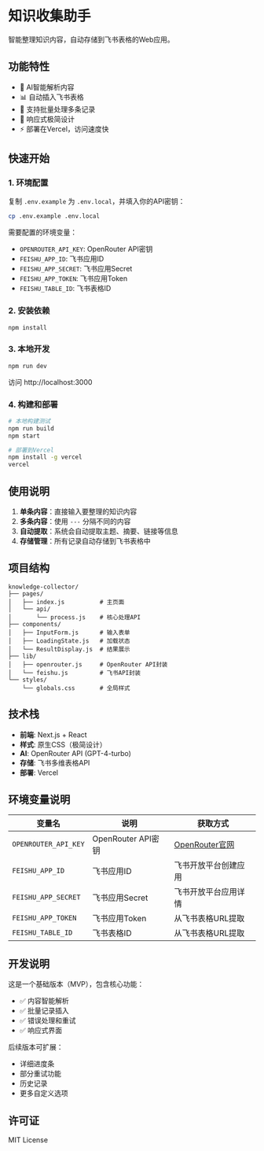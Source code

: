# 知识收集助手

智能整理知识内容，自动存储到飞书表格的Web应用。

## 功能特性

- 🤖 AI智能解析内容
- 📊 自动插入飞书表格
- 🔄 支持批量处理多条记录
- 📱 响应式极简设计
- ⚡ 部署在Vercel，访问速度快

## 快速开始

### 1. 环境配置

复制 `.env.example` 为 `.env.local`，并填入你的API密钥：

```bash
cp .env.example .env.local
```

需要配置的环境变量：
- `OPENROUTER_API_KEY`: OpenRouter API密钥
- `FEISHU_APP_ID`: 飞书应用ID
- `FEISHU_APP_SECRET`: 飞书应用Secret
- `FEISHU_APP_TOKEN`: 飞书应用Token
- `FEISHU_TABLE_ID`: 飞书表格ID

### 2. 安装依赖

```bash
npm install
```

### 3. 本地开发

```bash
npm run dev
```

访问 http://localhost:3000

### 4. 构建和部署

```bash
# 本地构建测试
npm run build
npm start

# 部署到Vercel
npm install -g vercel
vercel
```

## 使用说明

1. **单条内容**：直接输入要整理的知识内容
2. **多条内容**：使用 `---` 分隔不同的内容
3. **自动提取**：系统会自动提取主题、摘要、链接等信息
4. **存储管理**：所有记录自动存储到飞书表格中

## 项目结构

```
knowledge-collector/
├── pages/
│   ├── index.js          # 主页面
│   └── api/
│       └── process.js    # 核心处理API
├── components/
│   ├── InputForm.js      # 输入表单
│   ├── LoadingState.js   # 加载状态
│   └── ResultDisplay.js  # 结果展示
├── lib/
│   ├── openrouter.js     # OpenRouter API封装
│   └── feishu.js         # 飞书API封装
└── styles/
    └── globals.css       # 全局样式
```

## 技术栈

- **前端**: Next.js + React
- **样式**: 原生CSS（极简设计）
- **AI**: OpenRouter API (GPT-4-turbo)
- **存储**: 飞书多维表格API
- **部署**: Vercel

## 环境变量说明

| 变量名 | 说明 | 获取方式 |
|--------|------|----------|
| `OPENROUTER_API_KEY` | OpenRouter API密钥 | [OpenRouter官网](https://openrouter.ai) |
| `FEISHU_APP_ID` | 飞书应用ID | 飞书开放平台创建应用 |
| `FEISHU_APP_SECRET` | 飞书应用Secret | 飞书开放平台应用详情 |
| `FEISHU_APP_TOKEN` | 飞书应用Token | 从飞书表格URL提取 |
| `FEISHU_TABLE_ID` | 飞书表格ID | 从飞书表格URL提取 |

## 开发说明

这是一个基础版本（MVP），包含核心功能：
- ✅ 内容智能解析
- ✅ 批量记录插入
- ✅ 错误处理和重试
- ✅ 响应式界面

后续版本可扩展：
- 详细进度条
- 部分重试功能
- 历史记录
- 更多自定义选项

## 许可证

MIT License